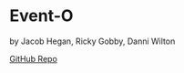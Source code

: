 # Event-O 

by Jacob Hegan, Ricky Gobby, Danni Wilton

[GitHub Repo](https://au-rizer.github.io/Event-Searcher/)